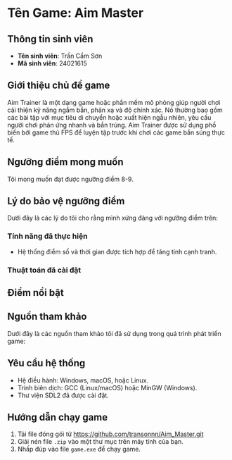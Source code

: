 # Tên Game: Aim Master

## Thông tin sinh viên
- **Tên sinh viên**: Trần Cẩm Sơn
- **Mã sinh viên**: 24021615

## Giới thiệu chủ đề game
Aim Trainer là một dạng game hoặc phần mềm mô phỏng giúp người chơi cải thiện kỹ năng ngắm bắn, phản xạ và độ chính xác. Nó thường bao gồm các bài tập với mục tiêu di chuyển hoặc xuất hiện ngẫu nhiên, yêu cầu người chơi phản ứng nhanh và bắn trúng. Aim Trainer được sử dụng phổ biến bởi game thủ FPS để luyện tập trước khi chơi các game bắn súng thực tế.

## Ngưỡng điểm mong muốn
Tôi mong muốn đạt được ngưỡng điểm 8-9.

## Lý do bảo vệ ngưỡng điểm
Dưới đây là các lý do tôi cho rằng mình xứng đáng với ngưỡng điểm trên:

### Tính năng đã thực hiện
- Hệ thống điểm số và thời gian được tích hợp để tăng tính cạnh tranh.

### Thuật toán đã cài đặt



## Điểm nổi bật


## Nguồn tham khảo
Dưới đây là các nguồn tham khảo tôi đã sử dụng trong quá trình phát triển game:

## Yêu cầu hệ thống
- Hệ điều hành: Windows, macOS, hoặc Linux.
- Trình biên dịch: GCC (Linux/macOS) hoặc MinGW (Windows).
- Thư viện SDL2 đã được cài đặt.

## Hướng dẫn chạy game
1. Tải file đóng gói từ https://github.com/transonnn/Aim_Master.git
2. Giải nén file `.zip` vào một thư mục trên máy tính của bạn.
3. Nhấp đúp vào file `game.exe` để chạy game.

